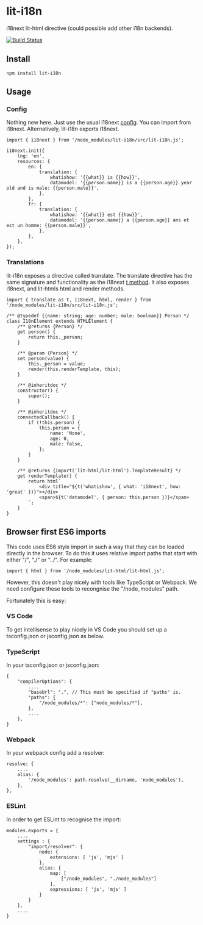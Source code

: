 # lit-i18n
i18next lit-html directive (could possible add other i18n backends).

[![Build Status](https://dev.azure.com/colscott/lit-i18n/_apis/build/status/colscott.lit-i18n?branchName=master)](https://dev.azure.com/colscott/lit-i18n/_build/latest?definitionId=2&branchName=master)

## Install
    npm install lit-i18n
## Usage
### Config
Nothing new here. Just use the usual i18next [config](https://www.i18next.com/overview/configuration-options). You can import from i18next. Alternatively, lit-i18n exports i18next.

    import { i18next } from '/node_modules/lit-i18n/src/lit-i18n.js';

    i18next.init({
        lng: 'en',
        resources: {
            en: {
                translation: {
                    whatishow: '{{what}} is {{how}}',
                    datamodel: '{{person.name}} is a {{person.age}} year old and is male: {{person.male}}',
                },
            },
            fr: {
                translation: {
                    whatishow: '{{what}} est {{how}}',
                    datamodel: '{{person.name}} a {{person.age}} ans et est un homme: {{person.male}}',
                },
            },
        },
    });

### Translations
lit-i18n exposes a directive called translate. The translate directive has the same signature and functionality as the i18next [t method](https://www.i18next.com/overview/api#t). It also exposes i18next, and lit-htmls html and render methods.
    
    import { translate as t, i18next, html, render } from '/node_modules/lit-i18n/src/lit-i18n.js';

    /** @typedef {{name: string; age: number; male: boolean}} Person */
    class I18nElement extends HTMLElement {
        /** @returns {Person} */
        get person() {
            return this._person;
        }

        /** @param {Person} */
        set person(value) {
            this._person = value;
            render(this.renderTemplate, this);
        }

        /** @inheritdoc */
        constructor() {
            super();
        }

        /** @inheritdoc */
        connectedCallback() {
            if (!this.person) {
                this.person = {
                    name: 'None',
                    age: 0,
                    male: false,
                };
            }
        }

        /** @returns {import('lit-html/lit-html').TemplateResult} */
        get renderTemplate() {
            return html`
                <div title="${t('whatishow', { what: 'i18next', how: 'great' })}"></div>
                <span>${t('datamodel', { person: this.person })}</span>
            `;
        }
    }

## Browser first ES6 imports
This code uses ES6 style import in such a way that they can be loaded directly in the browser. To do this it uses relative import paths that start with either "/", "./" or "../".
For example:

    import { html } from '/node_modules/lit-html/lit-html.js';

However, this doesn't play nicely with tools like TypeScript or Webpack. We need configure these tools to recongnise the "/node_modules" path.

Fortunately this is easy:

### VS Code
To get intellisense to play nicely in VS Code you should set up a tsconfig.json or jsconfig.json as below.

### TypeScript
In your tsconfig.json or jsconfig.json:

    {
        "compilerOptions": {
            ....
            "baseUrl": ".", // This must be specified if "paths" is.
            "paths": {
                "/node_modules/*": ["node_modules/*"],
            },
            ....
        },
    }

### Webpack
In your webpack config add a resolver:

    resolve: {
        ....
        alias: {
            '/node_modules': path.resolve(__dirname, 'node_modules'),
        },
    },

### ESLint
In order to get ESLint to recognise the import:

    modules.exports = {
        ....
        settings : {
            "import/resolver": {
                node: {
                    extensions: [ 'js', 'mjs' ]
                },
                alias: {
                    map: [
                        ["/node_modules", "./node_modules"]
                    ],
                    expressions: [ 'js', 'mjs' ]
                }
            }
        },
        ....
    }
